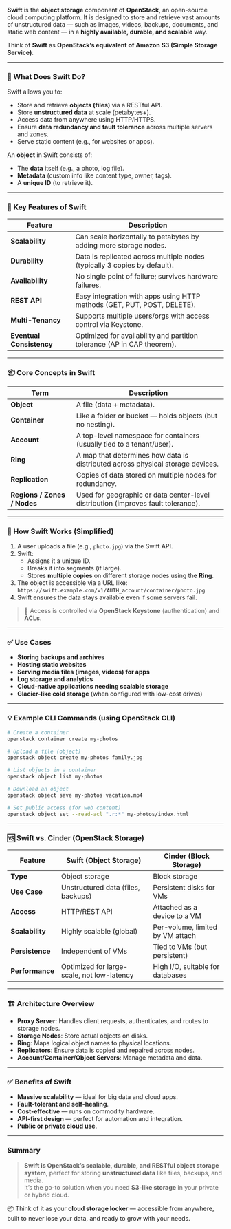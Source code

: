 **Swift** is the **object storage** component of **OpenStack**, an open-source cloud computing platform. It is designed to store and retrieve vast amounts of unstructured data — such as images, videos, backups, documents, and static web content — in a **highly available, durable, and scalable** way.

Think of **Swift** as **OpenStack’s equivalent of Amazon S3 (Simple Storage Service)**.

---

### 🎯 What Does Swift Do?

Swift allows you to:

- Store and retrieve **objects (files)** via a RESTful API.
- Store **unstructured data** at scale (petabytes+).
- Access data from anywhere using HTTP/HTTPS.
- Ensure **data redundancy and fault tolerance** across multiple servers and zones.
- Serve static content (e.g., for websites or apps).

An **object** in Swift consists of:

- The **data** itself (e.g., a photo, log file).
- **Metadata** (custom info like content type, owner, tags).
- A **unique ID** (to retrieve it).

---

### 🔧 Key Features of Swift

| Feature                  | Description                                                               |
| ------------------------ | ------------------------------------------------------------------------- |
| **Scalability**          | Can scale horizontally to petabytes by adding more storage nodes.         |
| **Durability**           | Data is replicated across multiple nodes (typically 3 copies by default). |
| **Availability**         | No single point of failure; survives hardware failures.                   |
| **REST API**             | Easy integration with apps using HTTP methods (GET, PUT, POST, DELETE).   |
| **Multi-Tenancy**        | Supports multiple users/orgs with access control via Keystone.            |
| **Eventual Consistency** | Optimized for availability and partition tolerance (AP in CAP theorem).   |

---

### 📦 Core Concepts in Swift

| Term                        | Description                                                                       |
| --------------------------- | --------------------------------------------------------------------------------- |
| **Object**                  | A file (data + metadata).                                                         |
| **Container**               | Like a folder or bucket — holds objects (but no nesting).                         |
| **Account**                 | A top-level namespace for containers (usually tied to a tenant/user).             |
| **Ring**                    | A map that determines how data is distributed across physical storage devices.    |
| **Replication**             | Copies of data stored on multiple nodes for redundancy.                           |
| **Regions / Zones / Nodes** | Used for geographic or data center-level distribution (improves fault tolerance). |

---

### 🔄 How Swift Works (Simplified)

1. A user uploads a file (e.g., `photo.jpg`) via the Swift API.
2. Swift:
   - Assigns it a unique ID.
   - Breaks it into segments (if large).
   - Stores **multiple copies** on different storage nodes using the **Ring**.
3. The object is accessible via a URL like:  
   `https://swift.example.com/v1/AUTH_account/container/photo.jpg`
4. Swift ensures the data stays available even if some servers fail.

> 🔐 Access is controlled via **OpenStack Keystone** (authentication) and **ACLs**.

---

### ✅ Use Cases

- **Storing backups and archives**
- **Hosting static websites**
- **Serving media files (images, videos) for apps**
- **Log storage and analytics**
- **Cloud-native applications needing scalable storage**
- **Glacier-like cold storage** (when configured with low-cost drives)

---

### 💡 Example CLI Commands (using OpenStack CLI)

```bash
# Create a container
openstack container create my-photos

# Upload a file (object)
openstack object create my-photos family.jpg

# List objects in a container
openstack object list my-photos

# Download an object
openstack object save my-photos vacation.mp4

# Set public access (for web content)
openstack object set --read-acl ".r:*" my-photos/index.html
```

---

### 🆚 Swift vs. Cinder (OpenStack Storage)

| Feature         | **Swift (Object Storage)**                 | **Cinder (Block Storage)**       |
| --------------- | ------------------------------------------ | -------------------------------- |
| **Type**        | Object storage                             | Block storage                    |
| **Use Case**    | Unstructured data (files, backups)         | Persistent disks for VMs         |
| **Access**      | HTTP/REST API                              | Attached as a device to a VM     |
| **Scalability** | Highly scalable (global)                   | Per-volume, limited by VM attach |
| **Persistence** | Independent of VMs                         | Tied to VMs (but persistent)     |
| **Performance** | Optimized for large-scale, not low-latency | High I/O, suitable for databases |

---

### 🏗️ Architecture Overview

- **Proxy Server**: Handles client requests, authenticates, and routes to storage nodes.
- **Storage Nodes**: Store actual objects on disks.
- **Ring**: Maps logical object names to physical locations.
- **Replicators**: Ensure data is copied and repaired across nodes.
- **Account/Container/Object Servers**: Manage metadata and data.

---

### ✅ Benefits of Swift

- **Massive scalability** — ideal for big data and cloud apps.
- **Fault-tolerant and self-healing**.
- **Cost-effective** — runs on commodity hardware.
- **API-first design** — perfect for automation and integration.
- **Public or private cloud use**.

---

### Summary

> **Swift is OpenStack’s scalable, durable, and RESTful object storage system**, perfect for storing **unstructured data** like files, backups, and media.  
> It’s the go-to solution when you need **S3-like storage** in your private or hybrid cloud.

📦 Think of it as your **cloud storage locker** — accessible from anywhere, built to never lose your data, and ready to grow with your needs.
